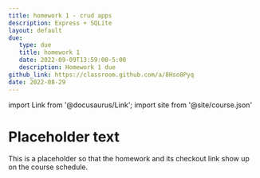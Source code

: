 ```yaml
---
title: homework 1 - crud apps
description: Express + SQLite
layout: default
due:
   type: due
   title: homework 1
   date: 2022-09-09T13:59:00-5:00
   description: Homework 1 due
github_link: https://classroom.github.com/a/8Hso8Pyq 
date: 2022-08-29
---
```

import Link from '@docusaurus/Link';
import site from '@site/course.json'

# Placeholder text

This is a placeholder so that the homework and its checkout link show up on the course schedule.